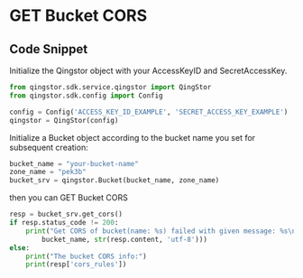 # GET Bucket CORS

## Code Snippet

Initialize the Qingstor object with your AccessKeyID and SecretAccessKey.

```python
from qingstor.sdk.service.qingstor import QingStor
from qingstor.sdk.config import Config

config = Config('ACCESS_KEY_ID_EXAMPLE', 'SECRET_ACCESS_KEY_EXAMPLE')
qingstor = QingStor(config)
```

Initialize a Bucket object according to the bucket name you set for subsequent creation:

```python
bucket_name = "your-bucket-name"
zone_name = "pek3b"
bucket_srv = qingstor.Bucket(bucket_name, zone_name)
```

then you can GET Bucket CORS

```python
resp = bucket_srv.get_cors()
if resp.status_code != 200:
    print("Get CORS of bucket(name: %s) failed with given message: %s\n" % (
        bucket_name, str(resp.content, 'utf-8')))
else:
    print("The bucket CORS info:")
    print(resp['cors_rules'])
```
